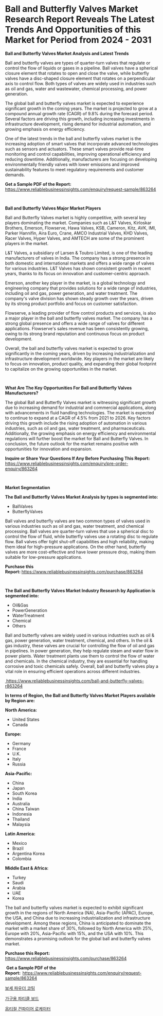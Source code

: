 <p><h1>Ball and Butterfly Valves Market Research Report Reveals The Latest Trends And Opportunities of this Market for Period from 2024 - 2031</h1></p><p><strong>Ball and Butterfly Valves Market Analysis and Latest Trends</strong></p>
<p><p>Ball and butterfly valves are types of quarter-turn valves that regulate or control the flow of liquids or gases in a pipeline. Ball valves have a spherical closure element that rotates to open and close the valve, while butterfly valves have a disc-shaped closure element that rotates on a perpendicular axis to control flow. Both types of valves are widely used in industries such as oil and gas, water and wastewater, chemical processing, and power generation.</p><p>The global ball and butterfly valves market is expected to experience significant growth in the coming years. The market is projected to grow at a compound annual growth rate (CAGR) of 9.8% during the forecast period. Several factors are driving this growth, including increasing investments in infrastructure development, rising demand for industrial automation, and growing emphasis on energy efficiency.</p><p>One of the latest trends in the ball and butterfly valves market is the increasing adoption of smart valves that incorporate advanced technologies such as sensors and actuators. These smart valves provide real-time monitoring and control capabilities, improving operational efficiency and reducing downtime. Additionally, manufacturers are focusing on developing environmentally friendly valves with lower emissions and improved sustainability features to meet regulatory requirements and customer demands.</p></p>
<p><strong>Get a Sample PDF of the Report:&nbsp;</strong> <a href="https://www.reliablebusinessinsights.com/enquiry/request-sample/863264">https://www.reliablebusinessinsights.com/enquiry/request-sample/863264</a></p>
<p>&nbsp;</p>
<p><strong>Ball and Butterfly Valves Major Market Players</strong></p>
<p><p>Ball and Butterfly Valves market is highly competitive, with several key players dominating the market. Companies such as L&T Valves, Kirloskar Brothers, Emerson, Flowserve, Hawa Valves, KSB, Cameron, Kitz, AVK, IMI, Parker Hannifin, Aira Euro, Crane, AMCO Industrial Valves, KHD Valves, Racer Valves, Hyper Valves, and AMTECH are some of the prominent players in the market.</p><p>L&T Valves, a subsidiary of Larsen & Toubro Limited, is one of the leading manufacturers of valves in India. The company has a strong presence in both domestic and international markets and offers a wide range of valves for various industries. L&T Valves has shown consistent growth in recent years, thanks to its focus on innovation and customer-centric approach.</p><p>Emerson, another key player in the market, is a global technology and engineering company that provides solutions for a wide range of industries, including oil and gas, power generation, and water treatment. The company's valve division has shown steady growth over the years, driven by its strong product portfolio and focus on customer satisfaction.</p><p>Flowserve, a leading provider of flow control products and services, is also a major player in the ball and butterfly valves market. The company has a strong global presence and offers a wide range of valves for different applications. Flowserve's sales revenue has been consistently growing, owing to its strong brand reputation and continuous focus on product development.</p><p>Overall, the ball and butterfly valves market is expected to grow significantly in the coming years, driven by increasing industrialization and infrastructure development worldwide. Key players in the market are likely to focus on innovation, product quality, and expanding their global footprint to capitalize on the growing opportunities in the market.</p></p>
<p>&nbsp;</p>
<p><strong>What Are The Key Opportunities For Ball and Butterfly Valves Manufacturers?</strong></p>
<p><p>The global Ball and Butterfly Valves market is witnessing significant growth due to increasing demand for industrial and commercial applications, along with advancements in fluid handling technologies. The market is expected to continue to expand at a CAGR of 4.5% from 2021 to 2026. Key factors driving this growth include the rising adoption of automation in various industries, such as oil and gas, water treatment, and pharmaceuticals. Additionally, the growing emphasis on energy efficiency and environmental regulations will further boost the market for Ball and Butterfly Valves. In conclusion, the future outlook for the market remains positive with opportunities for innovation and expansion.</p></p>
<p><strong>Inquire or Share Your Questions If Any Before Purchasing This Report:</strong> <a href="https://www.reliablebusinessinsights.com/enquiry/pre-order-enquiry/863264">https://www.reliablebusinessinsights.com/enquiry/pre-order-enquiry/863264</a></p>
<p>&nbsp;</p>
<p><strong>Market Segmentation</strong></p>
<p><strong>The Ball and Butterfly Valves Market Analysis by types is segmented into:</strong></p>
<p><ul><li>BallValves</li><li>ButterflyValves</li></ul></p>
<p><p>Ball valves and butterfly valves are two common types of valves used in various industries such as oil and gas, water treatment, and chemical processing. Ball valves are quarter-turn valves that use a spherical disc to control the flow of fluid, while butterfly valves use a rotating disc to regulate flow. Ball valves offer tight shut-off capabilities and high reliability, making them ideal for high-pressure applications. On the other hand, butterfly valves are more cost-effective and have lower pressure drop, making them suitable for low-pressure applications.</p></p>
<p><strong>Purchase this Report:&nbsp;</strong><a href="https://www.reliablebusinessinsights.com/purchase/863264">https://www.reliablebusinessinsights.com/purchase/863264</a></p>
<p>&nbsp;</p>
<p><strong>The Ball and Butterfly Valves Market Industry Research by Application is segmented into:</strong></p>
<p><ul><li>Oil&Gas</li><li>PowerGeneration</li><li>WaterTreatment</li><li>Chemical</li><li>Others</li></ul></p>
<p><p>Ball and butterfly valves are widely used in various industries such as oil & gas, power generation, water treatment, chemical, and others. In the oil & gas industry, these valves are crucial for controlling the flow of oil and gas in pipelines. In power generation, they help regulate steam and water flow in power plants. Water treatment plants use them to control the flow of water and chemicals. In the chemical industry, they are essential for handling corrosive and toxic chemicals safely. Overall, ball and butterfly valves play a vital role in ensuring efficient operations across different industries.</p></p>
<p><a href="https://www.reliablebusinessinsights.com/ball-and-butterfly-valves-r863264">&nbsp;https://www.reliablebusinessinsights.com/ball-and-butterfly-valves-r863264</a></p>
<p><strong>In terms of Region, the Ball and Butterfly Valves Market Players available by Region are:</strong></p>
<p>
    <p> <strong> North America: </strong>
        <ul>
            <li>United States</li>
            <li>Canada</li>
        </ul>
        </p> 
    <p> <strong> Europe: </strong>
        <ul>
            <li>Germany</li>
            <li>France</li>
            <li>U.K.</li>
            <li>Italy</li>
            <li>Russia</li>
        </ul>
        </p> 
    <p> <strong> Asia-Pacific: </strong>
        <ul>
            <li>China</li>
            <li>Japan</li>
            <li>South Korea</li>
            <li>India</li>
            <li>Australia</li>
            <li>China Taiwan</li>
            <li>Indonesia</li>
            <li>Thailand</li>
            <li>Malaysia</li>
        </ul>
        </p> 
    <p> <strong> Latin America: </strong>
        <ul>
            <li>Mexico</li>
            <li>Brazil</li>
            <li>Argentina Korea</li>
            <li>Colombia</li>
        </ul>
        </p> 
    <p> <strong> Middle East & Africa: </strong>
        <ul>
            <li>Turkey</li>
            <li>Saudi</li>
            <li>Arabia</li>
            <li>UAE</li>
            <li>Korea</li>
        </ul>
    </p>
    </p>
<p><p>The ball and butterfly valves market is expected to exhibit significant growth in the regions of North America (NA), Asia-Pacific (APAC), Europe, the USA, and China due to increasing industrialization and infrastructure development. Among these regions, China is anticipated to dominate the market with a market share of 30%, followed by North America with 25%, Europe with 20%, Asia-Pacific with 15%, and the USA with 10%. This demonstrates a promising outlook for the global ball and butterfly valves market.</p></p>
<p><strong>Purchase this Report: </strong><a href="https://www.reliablebusinessinsights.com/purchase/863264">https://www.reliablebusinessinsights.com/purchase/863264</a></p>
<p>&nbsp;<strong>Get a Sample PDF of the Report:&nbsp;&nbsp;</strong><a href="https://www.reliablebusinessinsights.com/enquiry/request-sample/863264">https://www.reliablebusinessinsights.com/enquiry/request-sample/863264</a></p>
<p><strong></strong></p>
<p><p><a href="https://medium.com/@jonatanjast1928/%EA%B2%B0%ED%95%A9%EB%90%9C-%EB%B6%84%EB%A7%90-%EC%BD%94%ED%8C%85-%EC%8B%9C%EC%9E%A5%EC%9D%98-%EC%8B%A0%ED%9D%A5-%ED%8A%B8%EB%A0%8C%EB%93%9C%EC%99%80-2024%EB%85%84%EB%B6%80%ED%84%B0-2031%EB%85%84%EA%B9%8C%EC%A7%80%EC%9D%98-%EB%AF%B8%EB%9E%98-%EC%A0%84%EB%A7%9D-138eaca157b1">보세 파우더 코팅</a></p><p><a href="https://medium.com/@ornellwebst/%EA%B0%80%EA%B5%AC-%EC%8B%9C%EC%9E%A5-%EC%A0%90%EC%9C%A0%EC%9C%A8-%EB%B0%8F-%EC%83%88%EB%A1%9C%EC%9A%B4-%ED%8A%B8%EB%A0%8C%EB%93%9C-%EB%B6%84%EC%84%9D%EC%9D%84-%EC%9C%84%ED%95%9C-%ED%8C%8C%ED%8B%B0%ED%81%B4-%EB%B3%B4%EB%93%9C-%EC%A2%85%EB%A5%98-%EC%9D%91%EC%9A%A9-%EC%B5%9C%EC%A2%85-%EC%82%AC%EC%9A%A9-%EB%B0%8F-2024%EB%85%84%EB%B6%80%ED%84%B0-2031%EB%85%84%EA%B9%8C%EC%A7%80%EC%9D%98-%EC%98%88%EC%B8%A1%EC%97%90-%EB%94%B0%EB%9D%BC-efc327b4dd4a">가구용 파티클 보드</a></p><p><a href="https://medium.com/@seanturner6262/2024%EB%85%84%EB%B6%80%ED%84%B0-2031%EB%85%84%EA%B9%8C%EC%A7%80%EC%9D%98-%EA%B4%91%ED%95%99-%EC%B4%9D-%EB%B0%9C%EC%82%AC-%EC%9C%84%EC%B9%98-%ED%83%90%EC%A7%80-%EC%8B%9C%EC%9E%A5-%EC%A0%90%EC%9C%A0%EC%9C%A8-%EB%B0%8F-%EA%B2%BD%EC%9F%81-%ED%99%98%EA%B2%BD%EC%97%90-%EB%8C%80%ED%95%9C-%ED%86%B5%EC%B0%B0%EB%A0%A5-dff67a0baa2c">옵티컬 건파이어 로케이터</a></p></p>